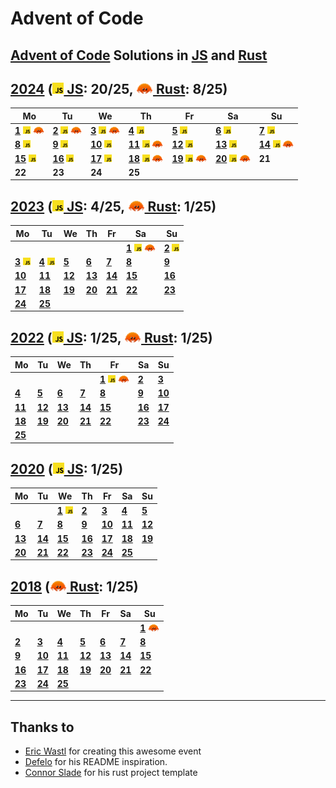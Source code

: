 # Advent of Code
## [Advent of Code](https://adventofcode.com) Solutions in [JS](/solutions/js) and [Rust](/solutions/rust)
## [2024](https://adventofcode.com/2024) ([<img height=18 src="./assets/js.svg"> JS](/solutions/js/years/2024): 20/25, [<img height=18 src="./assets/rust.svg"> Rust](/solutions/rust/aoc_2024/src): 8/25)
|Mo|Tu|We|Th|Fr|Sa|Su|
|-|-|-|-|-|-|-|
|[**1**](https://adventofcode.com/2024/day/1) [<img height=12 src="./assets/js.svg">](/solutions/js/years/2024/01.js "JS solution for 2024/01") [<img height=12 src="./assets/rust.svg">](/solutions/rust/aoc_2024/src/day_01.rs "Rust solution for 2024/01")|[**2**](https://adventofcode.com/2024/day/2) [<img height=12 src="./assets/js.svg">](/solutions/js/years/2024/02.js "JS solution for 2024/02") [<img height=12 src="./assets/rust.svg">](/solutions/rust/aoc_2024/src/day_02.rs "Rust solution for 2024/02")|[**3**](https://adventofcode.com/2024/day/3) [<img height=12 src="./assets/js.svg">](/solutions/js/years/2024/03.js "JS solution for 2024/03") [<img height=12 src="./assets/rust.svg">](/solutions/rust/aoc_2024/src/day_03.rs "Rust solution for 2024/03")|[**4**](https://adventofcode.com/2024/day/4) [<img height=12 src="./assets/js.svg">](/solutions/js/years/2024/04.js "JS solution for 2024/04")|[**5**](https://adventofcode.com/2024/day/5) [<img height=12 src="./assets/js.svg">](/solutions/js/years/2024/05.js "JS solution for 2024/05")|[**6**](https://adventofcode.com/2024/day/6) [<img height=12 src="./assets/js.svg">](/solutions/js/years/2024/06.js "JS solution for 2024/06")|[**7**](https://adventofcode.com/2024/day/7) [<img height=12 src="./assets/js.svg">](/solutions/js/years/2024/07.js "JS solution for 2024/07")|
|[**8**](https://adventofcode.com/2024/day/8) [<img height=12 src="./assets/js.svg">](/solutions/js/years/2024/08.js "JS solution for 2024/08")|[**9**](https://adventofcode.com/2024/day/9) [<img height=12 src="./assets/js.svg">](/solutions/js/years/2024/09.js "JS solution for 2024/09")|[**10**](https://adventofcode.com/2024/day/10) [<img height=12 src="./assets/js.svg">](/solutions/js/years/2024/10.js "JS solution for 2024/10")|[**11**](https://adventofcode.com/2024/day/11) [<img height=12 src="./assets/js.svg">](/solutions/js/years/2024/11.js "JS solution for 2024/11") [<img height=12 src="./assets/rust.svg">](/solutions/rust/aoc_2024/src/day_11.rs "Rust solution for 2024/11")|[**12**](https://adventofcode.com/2024/day/12) [<img height=12 src="./assets/js.svg">](/solutions/js/years/2024/12.js "JS solution for 2024/12")|[**13**](https://adventofcode.com/2024/day/13) [<img height=12 src="./assets/js.svg">](/solutions/js/years/2024/13.js "JS solution for 2024/13")|[**14**](https://adventofcode.com/2024/day/14) [<img height=12 src="./assets/js.svg">](/solutions/js/years/2024/14.js "JS solution for 2024/14") [<img height=12 src="./assets/rust.svg">](/solutions/rust/aoc_2024/src/day_14.rs "Rust solution for 2024/14")|
|[**15**](https://adventofcode.com/2024/day/15) [<img height=12 src="./assets/js.svg">](/solutions/js/years/2024/15.js "JS solution for 2024/15")|[**16**](https://adventofcode.com/2024/day/16) [<img height=12 src="./assets/js.svg">](/solutions/js/years/2024/16.js "JS solution for 2024/16")|[**17**](https://adventofcode.com/2024/day/17) [<img height=12 src="./assets/js.svg">](/solutions/js/years/2024/17.js "JS solution for 2024/17")|[**18**](https://adventofcode.com/2024/day/18) [<img height=12 src="./assets/js.svg">](/solutions/js/years/2024/18.js "JS solution for 2024/18") [<img height=12 src="./assets/rust.svg">](/solutions/rust/aoc_2024/src/day_18.rs "Rust solution for 2024/18")|[**19**](https://adventofcode.com/2024/day/19) [<img height=12 src="./assets/js.svg">](/solutions/js/years/2024/19.js "JS solution for 2024/19") [<img height=12 src="./assets/rust.svg">](/solutions/rust/aoc_2024/src/day_19.rs "Rust solution for 2024/19")|[**20**](https://adventofcode.com/2024/day/20) [<img height=12 src="./assets/js.svg">](/solutions/js/years/2024/20.js "JS solution for 2024/20") [<img height=12 src="./assets/rust.svg">](/solutions/rust/aoc_2024/src/day_20.rs "Rust solution for 2024/20")|**21**|
|**22**|**23**|**24**|**25**||||

## [2023](https://adventofcode.com/2023) ([<img height=18 src="./assets/js.svg"> JS](/solutions/js/years/2023): 4/25, [<img height=18 src="./assets/rust.svg"> Rust](/solutions/rust/aoc_2023/src): 1/25)
|Mo|Tu|We|Th|Fr|Sa|Su|
|-|-|-|-|-|-|-|
||||||[**1**](https://adventofcode.com/2023/day/1) [<img height=12 src="./assets/js.svg">](/solutions/js/years/2023/01.js "JS solution for 2023/01") [<img height=12 src="./assets/rust.svg">](/solutions/rust/aoc_2023/src/day_01.rs "Rust solution for 2023/01")|[**2**](https://adventofcode.com/2023/day/2) [<img height=12 src="./assets/js.svg">](/solutions/js/years/2023/02.js "JS solution for 2023/02")|
|[**3**](https://adventofcode.com/2023/day/3) [<img height=12 src="./assets/js.svg">](/solutions/js/years/2023/03.js "JS solution for 2023/03")|[**4**](https://adventofcode.com/2023/day/4) [<img height=12 src="./assets/js.svg">](/solutions/js/years/2023/04.js "JS solution for 2023/04")|[**5**](https://adventofcode.com/2023/day/5)|[**6**](https://adventofcode.com/2023/day/6)|[**7**](https://adventofcode.com/2023/day/7)|[**8**](https://adventofcode.com/2023/day/8)|[**9**](https://adventofcode.com/2023/day/9)|
|[**10**](https://adventofcode.com/2023/day/10)|[**11**](https://adventofcode.com/2023/day/11)|[**12**](https://adventofcode.com/2023/day/12)|[**13**](https://adventofcode.com/2023/day/13)|[**14**](https://adventofcode.com/2023/day/14)|[**15**](https://adventofcode.com/2023/day/15)|[**16**](https://adventofcode.com/2023/day/16)|
|[**17**](https://adventofcode.com/2023/day/17)|[**18**](https://adventofcode.com/2023/day/18)|[**19**](https://adventofcode.com/2023/day/19)|[**20**](https://adventofcode.com/2023/day/20)|[**21**](https://adventofcode.com/2023/day/21)|[**22**](https://adventofcode.com/2023/day/22)|[**23**](https://adventofcode.com/2023/day/23)|
|[**24**](https://adventofcode.com/2023/day/24)|[**25**](https://adventofcode.com/2023/day/25)||||||

## [2022](https://adventofcode.com/2022) ([<img height=18 src="./assets/js.svg"> JS](/solutions/js/years/2022): 1/25, [<img height=18 src="./assets/rust.svg"> Rust](/solutions/rust/aoc_2022/src): 1/25)
|Mo|Tu|We|Th|Fr|Sa|Su|
|-|-|-|-|-|-|-|
|||||[**1**](https://adventofcode.com/2022/day/1) [<img height=12 src="./assets/js.svg">](/solutions/js/years/2022/01.js "JS solution for 2022/01") [<img height=12 src="./assets/rust.svg">](/solutions/rust/aoc_2022/src/day_01.rs "Rust solution for 2022/01")|[**2**](https://adventofcode.com/2022/day/2)|[**3**](https://adventofcode.com/2022/day/3)|
|[**4**](https://adventofcode.com/2022/day/4)|[**5**](https://adventofcode.com/2022/day/5)|[**6**](https://adventofcode.com/2022/day/6)|[**7**](https://adventofcode.com/2022/day/7)|[**8**](https://adventofcode.com/2022/day/8)|[**9**](https://adventofcode.com/2022/day/9)|[**10**](https://adventofcode.com/2022/day/10)|
|[**11**](https://adventofcode.com/2022/day/11)|[**12**](https://adventofcode.com/2022/day/12)|[**13**](https://adventofcode.com/2022/day/13)|[**14**](https://adventofcode.com/2022/day/14)|[**15**](https://adventofcode.com/2022/day/15)|[**16**](https://adventofcode.com/2022/day/16)|[**17**](https://adventofcode.com/2022/day/17)|
|[**18**](https://adventofcode.com/2022/day/18)|[**19**](https://adventofcode.com/2022/day/19)|[**20**](https://adventofcode.com/2022/day/20)|[**21**](https://adventofcode.com/2022/day/21)|[**22**](https://adventofcode.com/2022/day/22)|[**23**](https://adventofcode.com/2022/day/23)|[**24**](https://adventofcode.com/2022/day/24)|
|[**25**](https://adventofcode.com/2022/day/25)|||||||

## [2020](https://adventofcode.com/2020) ([<img height=18 src="./assets/js.svg"> JS](/solutions/js/years/2020): 1/25)
|Mo|Tu|We|Th|Fr|Sa|Su|
|-|-|-|-|-|-|-|
|||[**1**](https://adventofcode.com/2020/day/1) [<img height=12 src="./assets/js.svg">](/solutions/js/years/2020/01.js "JS solution for 2020/01")|[**2**](https://adventofcode.com/2020/day/2)|[**3**](https://adventofcode.com/2020/day/3)|[**4**](https://adventofcode.com/2020/day/4)|[**5**](https://adventofcode.com/2020/day/5)|
|[**6**](https://adventofcode.com/2020/day/6)|[**7**](https://adventofcode.com/2020/day/7)|[**8**](https://adventofcode.com/2020/day/8)|[**9**](https://adventofcode.com/2020/day/9)|[**10**](https://adventofcode.com/2020/day/10)|[**11**](https://adventofcode.com/2020/day/11)|[**12**](https://adventofcode.com/2020/day/12)|
|[**13**](https://adventofcode.com/2020/day/13)|[**14**](https://adventofcode.com/2020/day/14)|[**15**](https://adventofcode.com/2020/day/15)|[**16**](https://adventofcode.com/2020/day/16)|[**17**](https://adventofcode.com/2020/day/17)|[**18**](https://adventofcode.com/2020/day/18)|[**19**](https://adventofcode.com/2020/day/19)|
|[**20**](https://adventofcode.com/2020/day/20)|[**21**](https://adventofcode.com/2020/day/21)|[**22**](https://adventofcode.com/2020/day/22)|[**23**](https://adventofcode.com/2020/day/23)|[**24**](https://adventofcode.com/2020/day/24)|[**25**](https://adventofcode.com/2020/day/25)||

## [2018](https://adventofcode.com/2018) ([<img height=18 src="./assets/rust.svg"> Rust](/solutions/rust/aoc_2018/src): 1/25)
|Mo|Tu|We|Th|Fr|Sa|Su|
|-|-|-|-|-|-|-|
|||||||[**1**](https://adventofcode.com/2018/day/1) [<img height=12 src="./assets/rust.svg">](/solutions/rust/aoc_2018/src/day_01.rs "Rust solution for 2018/01")|
|[**2**](https://adventofcode.com/2018/day/2)|[**3**](https://adventofcode.com/2018/day/3)|[**4**](https://adventofcode.com/2018/day/4)|[**5**](https://adventofcode.com/2018/day/5)|[**6**](https://adventofcode.com/2018/day/6)|[**7**](https://adventofcode.com/2018/day/7)|[**8**](https://adventofcode.com/2018/day/8)|
|[**9**](https://adventofcode.com/2018/day/9)|[**10**](https://adventofcode.com/2018/day/10)|[**11**](https://adventofcode.com/2018/day/11)|[**12**](https://adventofcode.com/2018/day/12)|[**13**](https://adventofcode.com/2018/day/13)|[**14**](https://adventofcode.com/2018/day/14)|[**15**](https://adventofcode.com/2018/day/15)|
|[**16**](https://adventofcode.com/2018/day/16)|[**17**](https://adventofcode.com/2018/day/17)|[**18**](https://adventofcode.com/2018/day/18)|[**19**](https://adventofcode.com/2018/day/19)|[**20**](https://adventofcode.com/2018/day/20)|[**21**](https://adventofcode.com/2018/day/21)|[**22**](https://adventofcode.com/2018/day/22)|
|[**23**](https://adventofcode.com/2018/day/23)|[**24**](https://adventofcode.com/2018/day/24)|[**25**](https://adventofcode.com/2018/day/25)|||||

---
  ## Thanks to
- [Eric Wastl](https://github.com/topaz) for creating this awesome event
- [Defelo](https://github.com/defelo) for his README inspiration.
- [Connor Slade](https://github.com/connorslade) for his rust project template